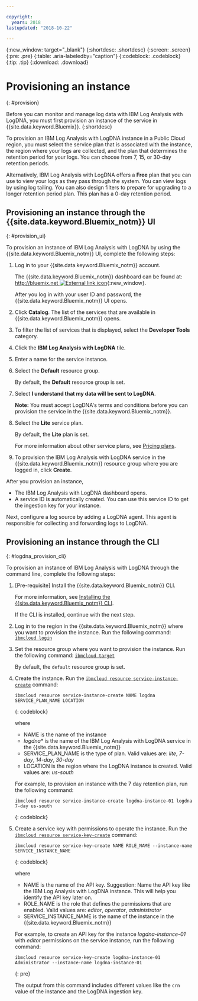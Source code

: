 ```yaml
---

copyright:
  years: 2018
lastupdated: "2018-10-22"

---
```


{:new_window: target="_blank"}
{:shortdesc: .shortdesc}
{:screen: .screen}
{:pre: .pre}
{:table: .aria-labeledby="caption"}
{:codeblock: .codeblock}
{:tip: .tip}
{:download: .download}

# Provisioning an instance
{: #provision}

Before you can monitor and manage log data with IBM Log Analysis with LogDNA, you must first provision an instance of the service in {{site.data.keyword.Bluemix}}.
{:shortdesc}

To provision an IBM Log Analysis with LogDNA instance in a Public Cloud region, you must select the service plan that is associated with the instance, the region where your logs are collected, and the plan that determines the retention period for your logs. You can choose from 7, 15, or 30-day retention periods.

Alternatively, IBM Log Analysis with LogDNA offers a **Free** plan that you can use to view your logs as they pass through the system. You can view logs by using log tailing. You can also design filters to prepare for upgrading to a longer retention period plan. This plan has a 0-day retention period.


## Provisioning an instance through the {{site.data.keyword.Bluemix_notm}} UI
{: #provision_ui}

To provision an instance of IBM Log Analysis with LogDNA by using the {{site.data.keyword.Bluemix_notm}} UI, complete the following steps:

1. Log in to your {{site.data.keyword.Bluemix_notm}} account.

    The {{site.data.keyword.Bluemix_notm}} dashboard can be found at: [http://bluemix.net ![External link icon](../../icons/launch-glyph.svg "External link icon")](http://bluemix.net){:new_window}.

	After you log in with your user ID and password, the {{site.data.keyword.Bluemix_notm}} UI opens.

2. Click **Catalog**. The list of the services that are available in {{site.data.keyword.Bluemix_notm}} opens.

3. To filter the list of services that is displayed, select the **Developer Tools** category.

4. Click the **IBM Log Analysis with LogDNA** tile.

5. Enter a name for the service instance.

6. Select the **Default** resource group. 

    By default, the **Default** resource group is set.

7. Select **I understand that my data will be sent to LogDNA**. 

    **Note:** You must accept LogDNA's terms and conditions before you can provision the service in the {{site.data.keyword.Bluemix_notm}}.

8. Select the **Lite** service plan. 

    By default, the **Lite** plan is set.

    For more information about other service plans, see [Pricing plans](/docs/services/Log-Analysis-with-LogDNA/overview.html#pricing_plans).

9. To provision the IBM Log Analysis with LogDNA service in the {{site.data.keyword.Bluemix_notm}} resource group where you are logged in, click **Create**.

After you provision an instance, 

* The IBM Log Analysis with LogDNA dashboard opens. 
* A service ID is automatically created. You can use this service ID to get the ingestion key for your instance.

Next, configure a log source by adding a LogDNA agent. This agent is responsible for collecting and forwarding logs to LogDNA. 


## Provisioning an instance through the CLI
{: #logdna_provision_cli}

To provision an instance of IBM Log Analysis with LogDNA through the command line, complete the following steps:

1. [Pre-requisite] Install the {{site.data.keyword.Bluemix_notm}} CLI.

   For more information, see [Installing the {{site.data.keyword.Bluemix_notm}} CLI](/docs/cli/index.html#overview).

   If the CLI is installed, continue with the next step.

2. Log in to the region in the {{site.data.keyword.Bluemix_notm}} where you want to provision the instance. Run the following command: [`ibmcloud login`](/docs/cli/reference/ibmcloud/bx_cli.html#ibmcloud_login)

3. Set the resource group where you want to provision the instance. Run the following command: [`ibmcloud target`](/docs/cli/reference/ibmcloud/bx_cli.html#ibmcloud_target)

    By default, the `default` resource group is set.

4. Create the instance. Run the [`ibmcloud resource service-instance-create`](/docs/cli/reference/ibmcloud/cli_resource_group.html#ibmcloud_resource_service_instance_create) command:

    ```
    ibmcloud resource service-instance-create NAME logdna SERVICE_PLAN_NAME LOCATION
    ```
    {: codeblock}

    where

    * NAME is the name of the instance
    * *logdna** is the name of the IBM Log Analysis with LogDNA service in the {{site.data.keyword.Bluemix_notm}}
    * SERVICE_PLAN_NAME is the type of plan. Valid values are: *lite*, *7-day*, *14-day*, *30-day*
    * LOCATION is the region where the LogDNA instance is created. Valid values are: *us-south*

    For example, to provision an instance with the 7 day retention plan, run the following command:

    ```
    ibmcloud resource service-instance-create logdna-instance-01 logdna 7-day us-south
    ```
    {: codeblock}

5. Create a service key with permissions to operate the instance. Run the [`ibmcloud resource service-key-create`](/docs/cli/reference/ibmcloud/cli_resource_group.html#ibmcloud_resource_service_key_create) command:

    ```
    ibmcloud resource service-key-create NAME ROLE_NAME --instance-name SERVICE_INSTANCE_NAME
    ```
    {: codeblock}

    where

    * NAME is the name of the API key. Suggestion: Name the API key like the IBM Log Analysis with LogDNA instance. This will help you  identify the API key later on.
    * ROLE_NAME is the role that defines the permissions that are enabled. Valid values are: *editor*, *operator*, *administrator*
    * SERVICE_INSTANCE_NAME is the name of the instance in the {{site.data.keyword.Bluemix_notm}}

    For example, to create an API key for the instance *logdna-instance-01* with *editor* permissions on the service instance, run the following command:

    ```
    ibmcloud resource service-key-create logdna-instance-01 Administrator --instance-name logdna-instance-01
    ```
    {: pre}

    The output from this command includes different values like the `crn` value of the instance and the LogDNA ingestion key.
